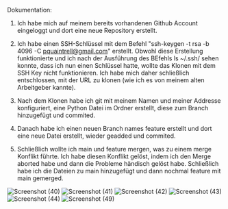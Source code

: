 Dokumentation:

1. Ich habe mich auf meinem bereits vorhandenen Github Account eingeloggt und dort eine neue Repository erstellt.

2. Ich habe einen SSH-Schlüssel mit dem Befehl "ssh-keygen -t rsa -b 4096 -C pquaintrell@gmail.com" erstellt. Obwohl diese Erstellung funktionierte und ich nach der Ausführung des BEfehls ls ~/.ssh/ sehen konnte, dass ich nun einen Schlüssel hatte, wollte das Klonen mit dem SSH Key nicht funktionieren. Ich habe mich daher schließlich entschlossen, mit der URL zu klonen (wie ich es von meinem alten Arbeitgeber kannte).

3. Nach dem Klonen habe ich git mit meinem Namen und meiner Addresse konfiguriert, eine Python Datei im Ordner erstellt, diese zum Branch hinzugefügt und commited.

4. Danach habe ich einen neuen Branch names feature erstellt und dort eine neue Datei erstellt, wieder geadded und commited.

5. Schließlich wollte ich main und feature mergen, was zu einem merge Konflikt führte. Ich habe diesen Konflikt gelöst, indem ich den Merge aborted habe und dann die Probleme händisch gelöst habe. Schließlich habe ich die Dateien zu main hinzugefügt und dann nochmal feature mit main gemerged.

![Screenshot (40)](https://github.com/user-attachments/assets/ffc8697d-d0f3-4617-a2c7-2145adbbf51d)
![Screenshot (41)](https://github.com/user-attachments/assets/43119b56-7668-4840-9905-0fa8eb124916)
![Screenshot (42)](https://github.com/user-attachments/assets/d5e32a6d-d58e-49dd-831d-31cf33516360)
![Screenshot (43)](https://github.com/user-attachments/assets/baa60797-cb0e-4697-8545-369892d3b97f)
![Screenshot (44)](https://github.com/user-attachments/assets/97a19889-d0e0-4bc8-898c-1329ec0427fa)
![Screenshot (49)](https://github.com/user-attachments/assets/47b5a829-8015-4cb9-9363-0b3ef36dfa59)
